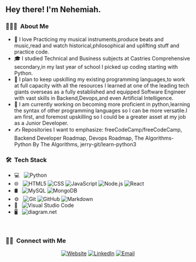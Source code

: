 <h2> Hey there! I'm Nehemiah.</h2>

<h3> 👨🏻‍💻 &nbsp;About Me </h3>

- 🤔 I love Practicing my musical instruments,produce beats and music,read and watch historical,philosophical and uplifting stuff and practice code.
- 🎓 I studied Technical and Business subjects at Castries Comprehensive secondary,in my last year of school I picked up coding starting with Python.
- 💼 I plan to keep upskilling my existing programming languages,to work at full capacity with all the resources I learned at one of the leading tech giants
  overseas as a fully established and equipped Software Engineer with vast skills in Backend,Devops,and even Artificial Intelligence.
- 🌱 I am currently working on becoming more proficient in python,learning the syntax of other programming languages so I can be more versatile.I am first, and foremost upskilling 
  so I could be a greater asset at my job as a Junior Developer.
- ✍️ Repositories I want to emphasize: freeCodeCamp/freeCodeCamp, Backend Developer Roadmap, Devops Roadmap, The Algorithms-Python By The Algorithms, jerry-git/learn-python3

<h3> 🛠 &nbsp;Tech Stack</h3>

- 💻 &nbsp;
![Python](img.shields.io/badge/-Python-333333?style=flat&...)
- 🌐 &nbsp;
![HTML5](img.shields.io/badge/-HTML5-333333?style=flat&l...)
![CSS](img.shields.io/badge/-CSS-333333?style=flat&log...)
![JavaScript](img.shields.io/badge/-JavaScript-333333?style=f...)
![Node.js](img.shields.io/badge/-Node.js-333333?style=flat...)
![React](img.shields.io/badge/-React-333333?style=flat&l...)
- 🛢 &nbsp;
![MySQL](img.shields.io/badge/-MySQL-333333?style=flat&l...)
![MongoDB](img.shields.io/badge/-MongoDB-333333?style=flat...)
- ⚙️ &nbsp;
![Git](img.shields.io/badge/-Git-333333?style=flat&log...)
![GitHub](img.shields.io/badge/-GitHub-333333?style=flat&...)
![Markdown](img.shields.io/badge/-Markdown-333333?style=fla...)
- 🔧 &nbsp;
![Visual Studio Code](img.shields.io/badge/-Visual%20Studio%20Code-33...)
- 🖥 &nbsp;
![diagram.net](img.shields.io/badge/-Diagram.net-333333?style=...)

<br/>

<h3> 🤝🏻 &nbsp;Connect with Me </h3>

<p align="center">
<a href="www.kuralabs.org"><img alt="Website" src="img.shields.io/badge/Website-www.kuralabs.org-o..."></a>
<a href="www.linkedin.com/in/nehemiah-monrose-583437283"><img alt="LinkedIn" src="img.shields.io/badge/LinkedIn-Nehemiah%20Monrose..."></a>
<a href="kingneyme@gmail.com"><img alt="Email" src="img.shields.io/badge/Email-kingneyme@gmail.com...."></a>
</p>
